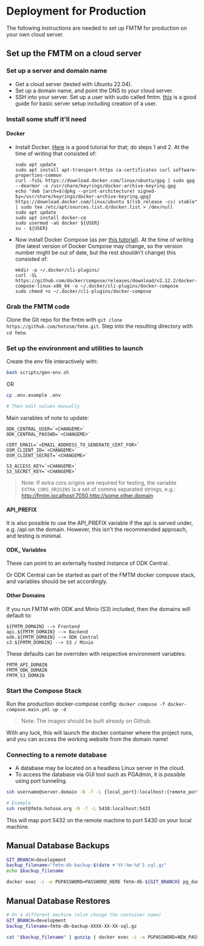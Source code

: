 # Deployment for Production

The following instructions are needed to set up FMTM for production on
your own cloud server.

## Set up the FMTM on a cloud server

### Set up a server and domain name

- Get a cloud server (tested with Ubuntu 22.04).
- Set up a domain name, and point the DNS to your cloud server.
- SSH into your server. Set up a user with sudo called
  fmtm. [this](https://www.digitalocean.com/community/tutorials/initial-server-setup-with-ubuntu-22-04)
  is a good guide for basic server setup including creation of a
  user.

### Install some stuff it'll need

#### Docker

- Install
  Docker. [Here](https://www.digitalocean.com/community/tutorials/how-to-install-and-use-docker-on-ubuntu-22-04)
  is a good tutorial for that; do steps 1 and 2. At the time of
  writing that consisted of:

      sudo apt update
      sudo apt install apt-transport-https ca-certificates curl software-properties-common
      curl -fsSL https://download.docker.com/linux/ubuntu/gpg | sudo gpg --dearmor -o /usr/share/keyrings/docker-archive-keyring.gpg
      echo "deb [arch=$(dpkg --print-architecture) signed-by=/usr/share/keyrings/docker-archive-keyring.gpg] https://download.docker.com/linux/ubuntu $(lsb_release -cs) stable" | sudo tee /etc/apt/sources.list.d/docker.list > /dev/null
      sudo apt update
      sudo apt install docker-ce
      sudo usermod -aG docker ${USER}
      su - ${USER}

- Now install Docker Compose (as per [this
  tutorial](https://www.digitalocean.com/community/tutorials/how-to-install-and-use-docker-compose-on-ubuntu-22-04)). At
  the time of writing (the latest version of Docker Compose may
  change, so the version number might be out of date, but the rest
  shouldn't change) this consisted of:

      mkdir -p ~/.docker/cli-plugins/
      curl -SL https://github.com/docker/compose/releases/download/v2.12.2/docker-compose-linux-x86_64 -o ~/.docker/cli-plugins/docker-compose
      sudo chmod +x ~/.docker/cli-plugins/docker-compose

### Grab the FMTM code

Clone the Git repo for the fmtm with `git clone https://github.com/hotosm/fmtm.git`. Step into the resulting directory
with `cd fmtm`.

### Set up the environment and utilities to launch

Create the env file interactively with:

```bash
bash scripts/gen-env.sh
```

OR

```bash
cp .env.example .env

# Then edit values manually
```

Main variables of note to update:

```dotenv
ODK_CENTRAL_USER=`<CHANGEME>`
ODK_CENTRAL_PASSWD=`<CHANGEME>`

CERT_EMAIL=`<EMAIL_ADDRESS_TO_GENERATE_CERT_FOR>`
OSM_CLIENT_ID=`<CHANGEME>`
OSM_CLIENT_SECRET=`<CHANGEME>`

S3_ACCESS_KEY=`<CHANGEME>`
S3_SECRET_KEY=`<CHANGEME>`
```

> Note: If extra cors origins are required for testing, the variable
> `EXTRA_CORS_ORIGINS` is a set of comma separated strings, e.g.:
> <http://fmtm.localhost:7050,http://some.other.domain>

#### API_PREFIX

It is also possible to use the API_PREFIX variable if the api
is served under, e.g. /api on the domain.
However, this isn't the recommended approach, and testing is minimal.

#### ODK\_ Variables

These can point to an externally hosted instance of ODK Central.

Or ODK Central can be started as part of the FMTM docker compose
stack, and variables should be set accordingly.

#### Other Domains

If you run FMTM with ODK and Minio (S3) included, then the
domains will default to:

```
${FMTM_DOMAIN} --> Frontend
api.${FMTM_DOMAIN} --> Backend
odk.${FMTM_DOMAIN} --> ODK Central
s3.${FMTM_DOMAIN} --> S3 / Minio
```

These defaults can be overriden with respective environment variables:

```
FMTM_API_DOMAIN
FMTM_ODK_DOMAIN
FMTM_S3_DOMAIN
```

### Start the Compose Stack

Run the production docker-compose config:
`docker compose -f docker-compose.main.yml up -d`

> Note: The images should be built already on Github.

With any luck, this will launch the docker container where the project
runs, and you can access the working website from the domain name!

### Connecting to a remote database

- A database may be located on a headless Linux server in the cloud.
- To access the database via GUI tool such as PGAdmin, it is possible using port tunneling.

```bash
ssh username@server.domain -N -f -L {local_port}:localhost:{remote_port}

# Example
ssh root@fmtm.hotosm.org -N -f -L 5430:localhost:5433
```

This will map port 5432 on the remote machine to port 5430 on your local machine.

## Manual Database Backups

```bash
GIT_BRANCH=development
backup_filename="fmtm-db-backup-$(date +'%Y-%m-%d').sql.gz"
echo $backup_filename

docker exec -i -e PGPASSWORD=PASSWORD_HERE fmtm-db-${GIT_BRANCH} pg_dump --verbose --format c -U fmtm fmtm | gzip -9 > "$backup_filename"
```

## Manual Database Restores

```bash
# On a different machine (else change the container name)
GIT_BRANCH=development
backup_filename=fmtm-db-backup-XXXX-XX-XX-sql.gz

cat "$backup_filename" | gunzip | docker exec -i -e PGPASSWORD=NEW_PASSWORD_HERE fmtm-db-${GIT_BRANCH} pg_restore --verbose -U fmtm -d fmtm
```
